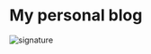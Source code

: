 # My personal blog

![signature](https://user-images.githubusercontent.com/4196091/150702235-674a8a82-987f-41a7-a65e-9987f02939ad.png)

